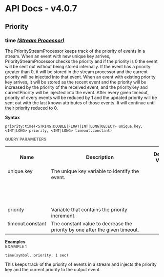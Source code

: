 # API Docs - v4.0.7

## Priority

### time *<a target="_blank" href="https://wso2.github.io/siddhi/documentation/siddhi-4.0/#stream-processor">(Stream Processor)</a>*

<p style="word-wrap: break-word">The PriorityStreamProcessor keeps track of the priority of events in a stream. When an event with new unique key arrives, PriorityStreamProcessor checks the priority and if the priority is 0 the event will be sent out without being stored internally. If the event has a priority greater than 0, it will be stored in the stream processor and the current priority will be injected into that event.  When an event with existing priority key arrives, it will be stored as the recent event and the priority will be increased by the priority of the received event, and the priorityKey and  currentPriority will be injected into the event. After every given timeout, priority of every events will be reduced by 1 and the updated priority will be sent out with the last known attributes of those events. It will continue until their priority reduced to 0.</p>

<span id="syntax" class="md-typeset" style="display: block; font-weight: bold;">Syntax</span>
```
priority:time(<STRING|DOUBLE|FLOAT|INT|LONG|OBJECT> unique.key, <INT|LONG> priority, <INT|LONG> timeout.constant)
```

<span id="query-parameters" class="md-typeset" style="display: block; color: rgba(0, 0, 0, 0.54); font-size: 12.8px; font-weight: bold;">QUERY PARAMETERS</span>
<table>
    <tr>
        <th>Name</th>
        <th style="min-width: 20em">Description</th>
        <th>Default Value</th>
        <th>Possible Data Types</th>
        <th>Optional</th>
        <th>Dynamic</th>
    </tr>
    <tr>
        <td style="vertical-align: top">unique.key</td>
        <td style="vertical-align: top; word-wrap: break-word">The unique key variable to identify the event.</td>
        <td style="vertical-align: top"></td>
        <td style="vertical-align: top">STRING<br>DOUBLE<br>FLOAT<br>INT<br>LONG<br>OBJECT</td>
        <td style="vertical-align: top">No</td>
        <td style="vertical-align: top">No</td>
    </tr>
    <tr>
        <td style="vertical-align: top">priority</td>
        <td style="vertical-align: top; word-wrap: break-word">Variable that contains the priority increment.</td>
        <td style="vertical-align: top"></td>
        <td style="vertical-align: top">INT<br>LONG</td>
        <td style="vertical-align: top">No</td>
        <td style="vertical-align: top">No</td>
    </tr>
    <tr>
        <td style="vertical-align: top">timeout.constant</td>
        <td style="vertical-align: top; word-wrap: break-word">The constant value to decrease the priority by one after the given timeout.</td>
        <td style="vertical-align: top"></td>
        <td style="vertical-align: top">INT<br>LONG</td>
        <td style="vertical-align: top">No</td>
        <td style="vertical-align: top">No</td>
    </tr>
</table>

<span id="examples" class="md-typeset" style="display: block; font-weight: bold;">Examples</span>
<span id="example-1" class="md-typeset" style="display: block; color: rgba(0, 0, 0, 0.54); font-size: 12.8px; font-weight: bold;">EXAMPLE 1</span>
```
time(symbol, priority, 1 sec)
```
<p style="word-wrap: break-word">This keeps track of the priority of events in a stream and injects the priority key and the current priority to the output event.</p>

